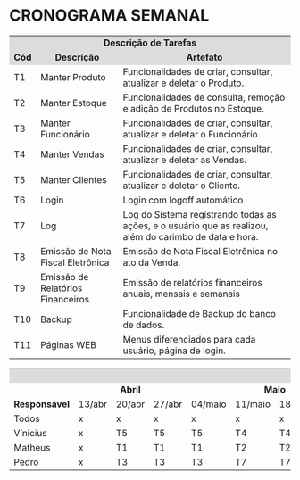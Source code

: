 # CRONOGRAMA SEMANAL

<table>
<tr>
<td colspan="30" bgcolor="#DCDCDC" align="center"><b>Descrição de Tarefas</b></td>
</tr>
<tr>
<td colspan="4"  bgcolor="#DCDCDC" align="center"><b>Cód</b.</td>
<td colspan="4"  bgcolor="#DCDCDC" align="center"><b>Descrição</b></td>
<td colspan="4"  bgcolor="#DCDCDC" align="center"><b>Artefato</b></td>
</tr>
<tr>
<td colspan="4">T1</td>
<td colspan="4" >Manter Produto</td>
<td colspan="4">Funcionalidades de criar, consultar, atualizar e deletar o Produto.</td>
</tr>
<tr>
<td colspan="4">T2</td>
<td colspan="4" >Manter Estoque</td>
<td colspan="4">Funcionalidades de consulta, remoção e adição de Produtos no Estoque.</td>
</tr>
<tr>
<td colspan="4">T3</td>
<td colspan="4" >Manter Funcionário</td>
<td colspan="4">Funcionalidades de criar, consultar, atualizar e deletar o Funcionário.</td>
</tr>
<tr>
<td colspan="4">T4</td>
<td colspan="4" >Manter Vendas</td>
<td colspan="4">Funcionalidades de criar, consultar, atualizar e deletar as Vendas.</td>
</tr>
<tr>
<td colspan="4">T5</td>
<td colspan="4" >Manter Clientes</td>
<td colspan="4">Funcionalidades de criar, consultar, atualizar e deletar o Cliente.</td>
</tr>
<tr>
<td colspan="4">T6</td>
<td colspan="4" >Login</td>
<td colspan="4">Login com logoff automático</td>
</tr>
<tr>
<td colspan="4">T7</td>
<td colspan="4" >Log</td>
<td colspan="4">Log do Sistema registrando todas as ações, e o usuário que as realizou, além do carimbo de data e hora.</td>
</tr>
<tr>
<td colspan="4">T8</td>
<td colspan="4" >Emissão de Nota Fiscal Eletrônica</td>
<td colspan="4">Emissão de Nota Fiscal Eletrônica no ato da Venda.</td>
</tr>
<tr>
<td colspan="4">T9</td>
<td colspan="4" >Emissão de Relatórios Financeiros</td>
<td colspan="4">Emissão de relatórios financeiros anuais, mensais e semanais</td>
</tr>
<tr>
<td colspan="4">T10</td>
<td colspan="4" >Backup</td>
<td colspan="4">Funcionalidade de Backup do banco de dados.</td>
</tr>
  <tr>
<td colspan="4">T11</td>
<td colspan="4" >Páginas WEB</td>
<td colspan="4">Menus diferenciados para cada usuário, página de login.</td>
</tr>
</table>

<table>
<tr>
  <td colspan="30" bgcolor="#DCDCDC" align="center"><b>CRONOGRAMA</td>
  </tr>
<tr>
   <td colspan="6"></td>
 <td colspan="3" ><center><b>Abril</b></center></td>
<td colspan="4"><center><b>Maio</b></center></td>
<td colspan="5"><center><b>Junho</b></center></td>
<td colspan="4"><center><b>Julho</b></center></td>
<td colspan="5"><center><b>Agosto</b></center></td>
  </tr>
<tr>
 <td colspan="6"><b>Responsável</b></td>
 
 <td >13/abr</td>
 <td >20/abr</td>
 <td >27/abr</td>
<td >04/maio</td>
 <td >11/maio</td>
 <td >18/maio</td>
 <td >25/maio</td>
<td >01/jun</td>
 <td >08/jun</td>
 <td >15/jun</td>
 <td >22/jun</td>
 <td >29/jun</td>
<td >06/jul</td>
 <td >13/jul</td>
 <td >20/jul</td>
 <td >27/jul</td>
<td >03/ago</td>
 <td >10/ago</td>
 <td >17/ago</td>
 <td >24/ago</td>
 <td >31/ago</td>
 </tr>
<tr>
<td colspan="6">Todos</td>
<td colspan="1">x</td>
<td colspan="1">x</td>
<td colspan="1">x</td>
<td colspan="1">x</td>
<td colspan="1">x</td>
<td colspan="1">x</td>
<td colspan="1">x</td>
<td colspan="1">x</td>
<td colspan="1">x</td>
<td colspan="1">x</td>
<td colspan="1">T8</td>
<td colspan="1">x</td>
<td colspan="1">x</td>
<td colspan="1">x</td>
<td colspan="1">x</td>
<td colspan="1">x</td>
<td colspan="1">x</td>
<td colspan="1">x</td>
<td colspan="1">x</td>
<td colspan="1">x</td>
<td colspan="1">x</td>

</tr>
<td colspan="6">Vínicius</td>
<td colspan="1">x</td>
<td colspan="1">T5</td>
<td colspan="1">T5</td>
<td colspan="1">T5</td>
<td colspan="1">T4</td>
<td colspan="1">T4</td>
<td colspan="1">T4</td>
<td colspan="1">T10</td>
<td colspan="1">T10</td>
<td colspan="1">x</td>
<td colspan="1">T5</td>
<td colspan="1">T5</td>
<td colspan="1">T5</td>
<td colspan="1">T5</td>
<td colspan="1">T5</td>
<td colspan="1">T5</td>
<td colspan="1">T5</td>
<td colspan="1">T5</td>
<td colspan="1">T5</td>
<td colspan="1">T5</td>
<td colspan="1">T5</td>

</tr>
<td colspan="6">Matheus</td>
<td colspan="1">x</td>
<td colspan="1">T1</td>
<td colspan="1">T1</td>
<td colspan="1">T1</td>
<td colspan="1">T2</td>
<td colspan="1">T2</td>
<td colspan="1">T2</td>
<td colspan="1">T6</td>
<td colspan="1">T6</td>
<td colspan="1">x</td>
<td colspan="1">T7</td>
<td colspan="1">T7</td>
<td colspan="1">T7</td>
<td colspan="1">T7</td>
<td colspan="1">T7</td>
<td colspan="1">T7</td>
<td colspan="1">T7</td>
<td colspan="1">T7</td>
<td colspan="1">T7</td>
<td colspan="1">T7</td>
<td colspan="1">T7</td>

</tr>
<td colspan="6">Pedro</td>
<td colspan="1">x</td>
<td colspan="1">T3</td>
<td colspan="1">T3</td>
<td colspan="1">T3</td>
<td colspan="1">T7</td>
<td colspan="1">T7</td>
<td colspan="1">T7</td>
<td colspan="1">T11</td>
<td colspan="1">T11</td>
<td colspan="1">x</td>
<td colspan="1">T9</td>
<td colspan="1">T9</td>
<td colspan="1">T9</td>
<td colspan="1">T9</td>
<td colspan="1">T9</td>
<td colspan="1">T9</td>
<td colspan="1">T9</td>
<td colspan="1">T9</td>
<td colspan="1">T9</td>
<td colspan="1">T9</td>
<td colspan="1">T9</td>
</tr>
</table>
